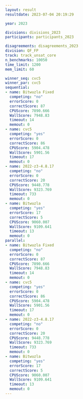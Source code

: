 ```yaml
---
layout: result
resultdate: 2023-07-04 20:19:29

year: 2023

divisions: divisions_2023
participants: participants_2023

disagreements: disagreements_2023
division: QF_FP
track: track_unsat_core
n_benchmarks: 10050
time_limit: 1200
mem_limit: 60

winner_seq: cvc5
winner_par: cvc5
sequential:
- name: Bitwuzla Fixed
  competing: "no"
  errorScore: 0
  correctScore: 87
  CPUScore: 7890.666
  WallScore: 7948.83
  timeout: 14
  memout: 0
- name: cvc5
  competing: "yes"
  errorScore: 0
  correctScore: 86
  CPUScore: 5904.478
  WallScore: 5901.56
  timeout: 17
  memout: 0
- name: 2022-z3-4.8.17
  competing: "no"
  errorScore: 0
  correctScore: 20
  CPUScore: 9448.778
  WallScore: 9323.769
  timeout: 733
  memout: 0
- name: Bitwuzla
  competing: "yes"
  errorScore: 17
  correctScore: 5
  CPUScore: 9060.007
  WallScore: 9109.641
  timeout: 13
  memout: 0
parallel:
- name: Bitwuzla Fixed
  competing: "no"
  errorScore: 0
  correctScore: 87
  CPUScore: 7890.666
  WallScore: 7948.83
  timeout: 14
  memout: 0
- name: cvc5
  competing: "yes"
  errorScore: 0
  correctScore: 86
  CPUScore: 5904.478
  WallScore: 5901.56
  timeout: 17
  memout: 0
- name: 2022-z3-4.8.17
  competing: "no"
  errorScore: 0
  correctScore: 20
  CPUScore: 9448.778
  WallScore: 9323.769
  timeout: 733
  memout: 0
- name: Bitwuzla
  competing: "yes"
  errorScore: 17
  correctScore: 5
  CPUScore: 9060.007
  WallScore: 9109.641
  timeout: 13
  memout: 0
---
```

